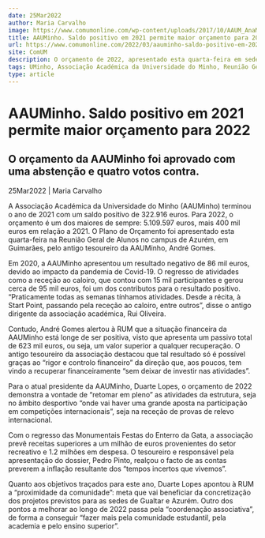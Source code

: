 ```yaml
---
date: 25Mar2022
author: Maria Carvalho
image: https://www.comumonline.com/wp-content/uploads/2017/10/AAUM_AnaMariaDinis07-1500x1000.jpg
title: AAUMinho. Saldo positivo em 2021 permite maior orçamento para 2022
url: https://www.comumonline.com/2022/03/aauminho-saldo-positivo-em-2021-permite-maior-orcamento-para-2022/
site: ComUM
description: O orçamento de 2022, apresentado esta quarta-feira em sede de Reunião Geral de Alunos, é um dos maiores de sempre: 5.109.597,49 euros.
tags: UMinho, Associação Académica da Universidade do Minho, Reunião Geral de Alunos, Rui Oliveira, Orçamento AAUM, Duarte Lopes
type: article
---
```



# AAUMinho. Saldo positivo em 2021 permite maior orçamento para 2022

## O orçamento da AAUMinho foi aprovado com uma abstenção e quatro votos contra.

25Mar2022 | Maria Carvalho

A Associação Académica da Universidade do Minho (AAUMinho) terminou o ano de 2021 com um saldo positivo de 322.916 euros. Para 2022, o orçamento é um dos maiores de sempre: 5.109.597 euros, mais 400 mil euros em relação a 2021. O Plano de Orçamento foi apresentado esta quarta-feira na Reunião Geral de Alunos no campus de Azurém, em Guimarães, pelo antigo tesoureiro da AAUMinho, André Gomes.

Em 2020, a AAUMinho apresentou um resultado negativo de 86 mil euros, devido ao impacto da pandemia de Covid-19. O regresso de atividades como a receção ao caloiro, que contou com 15 mil participantes e gerou cerca de 95 mil euros, foi um dos contributos para o resultado positivo. “Praticamente todas as semanas tínhamos atividades. Desde a récita, à Start Point, passando pela receção ao caloiro, entre outros”, disse o antigo dirigente da associação académica, Rui Oliveira.

Contudo, André Gomes alertou à RUM que a situação financeira da AAUMinho está longe de ser positiva, visto que apresenta um passivo total de 623 mil euros, ou seja, um valor superior a qualquer recuperação. O antigo tesoureiro da associação destacou que tal resultado só é possível graças ao “rigor e controlo financeiro” da direção que, aos poucos, tem vindo a recuperar financeiramente “sem deixar de investir nas atividades”.

Para o atual presidente da AAUMinho, Duarte Lopes, o orçamento de 2022 demonstra a vontade de “retomar em pleno” as atividades da estrutura, seja no âmbito desportivo “onde vai haver uma grande aposta na participação em competições internacionais”, seja na receção de provas de relevo internacional.

Com o regresso das Monumentais Festas do Enterro da Gata, a associação prevê receitas superiores a um milhão de euros provenientes do setor recreativo e 1.2 milhões em despesa. O tesoureiro e responsável pela apresentação do dossier, Pedro Pinto, realçou o facto de as contas preverem a inflação resultante dos “tempos incertos que vivemos”.

Quanto aos objetivos traçados para este ano, Duarte Lopes apontou à RUM a “proximidade da comunidade”: meta que vai beneficiar da concretização dos projetos previstos para as sedes de Gualtar e Azurém. Outro dos pontos a melhorar ao longo de 2022 passa pela “coordenação associativa”, de forma a conseguir “fazer mais pela comunidade estudantil, pela academia e pelo ensino superior”.

